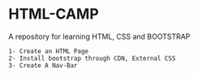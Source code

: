 # HTML-CAMP

A repository for learning HTML, CSS and BOOTSTRAP

```
1- Create an HTML Page
2- Install bootstrap through CDN, External CSS
3- Create A Nav-Bar
```

